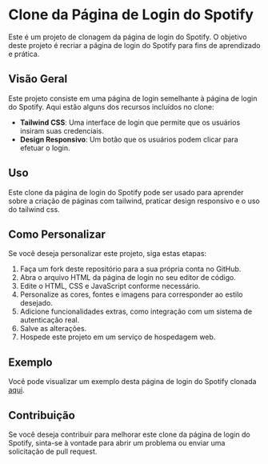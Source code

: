 # Clone da Página de Login do Spotify

Este é um projeto de clonagem da página de login do Spotify. O objetivo deste projeto é recriar a página de login do Spotify para fins de aprendizado e prática.

## Visão Geral

Este projeto consiste em uma página de login semelhante à página de login do Spotify. Aqui estão alguns dos recursos incluídos no clone:

- **Tailwind CSS**: Uma interface de login que permite que os usuários insiram suas credenciais.
- **Design Responsivo**: Um botão que os usuários podem clicar para efetuar o login.

## Uso

Este clone da página de login do Spotify pode ser usado para aprender sobre a criação de páginas com tailwind, praticar design responsivo e o uso do tailwind css.

## Como Personalizar

Se você deseja personalizar este projeto, siga estas etapas:

1. Faça um fork deste repositório para a sua própria conta no GitHub.
2. Abra o arquivo HTML da página de login no seu editor de código.
3. Edite o HTML, CSS e JavaScript conforme necessário.
4. Personalize as cores, fontes e imagens para corresponder ao estilo desejado.
5. Adicione funcionalidades extras, como integração com um sistema de autenticação real.
6. Salve as alterações.
7. Hospede este projeto em um serviço de hospedagem web.

## Exemplo

Você pode visualizar um exemplo desta página de login do Spotify clonada [aqui](https://spotify-clonebyjota.netlify.app/).

## Contribuição

Se você deseja contribuir para melhorar este clone da página de login do Spotify, sinta-se à vontade para abrir um problema ou enviar uma solicitação de pull request.



